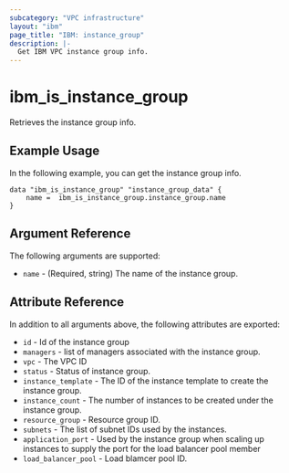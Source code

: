 ```yaml
---
subcategory: "VPC infrastructure"
layout: "ibm"
page_title: "IBM: instance_group"
description: |-
  Get IBM VPC instance group info.
---
```


# ibm\_is_instance_group

Retrieves the instance group info.

## Example Usage

In the following example, you can get the instance group info.
```hcl
data "ibm_is_instance_group" "instance_group_data" {
	name =  ibm_is_instance_group.instance_group.name
}

```

## Argument Reference

The following arguments are supported:

* `name` - (Required, string) The name of the instance group.

## Attribute Reference

In addition to all arguments above, the following attributes are exported:

* `id` - Id of the instance group
* `managers` - list of managers associated with the instance group.
* `vpc` - The VPC ID
* `status` - Status of instance group.
* `instance_template` - The ID of the instance template to create the instance group.
* `instance_count` - The number of instances to be created under the instance group.
* `resource_group` - Resource group ID.
* `subnets` - The list of subnet IDs used by the instances.
* `application_port` - Used by the instance group when scaling up instances to supply the port for the load balancer pool member
* `load_balancer_pool` - Load blamcer pool ID.

